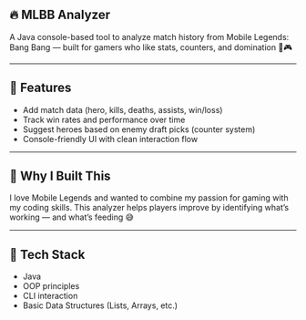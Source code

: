 ## 🔥 MLBB Analyzer

A Java console-based tool to analyze match history from Mobile Legends: Bang Bang — built for gamers who like stats, counters, and domination 💪🎮

---

## 📌 Features

- Add match data (hero, kills, deaths, assists, win/loss)
- Track win rates and performance over time
- Suggest heroes based on enemy draft picks (counter system)
- Console-friendly UI with clean interaction flow

---

## 🎯 Why I Built This

I love Mobile Legends and wanted to combine my passion for gaming with my coding skills. This analyzer helps players improve by identifying what’s working — and what’s feeding 😅

---

## 🧠 Tech Stack

- Java
- OOP principles
- CLI interaction
- Basic Data Structures (Lists, Arrays, etc.)
   

